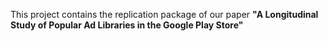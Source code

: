 This project contains the replication package of our paper **"A Longitudinal Study of Popular Ad Libraries in the Google Play Store"**

